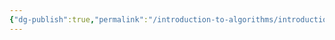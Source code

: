 ```yaml
---
{"dg-publish":true,"permalink":"/introduction-to-algorithms/introduction-to-algorithms/","created":"2025-03-31T16:54:16.282+03:00","updated":"2025-03-31T16:57:42.220+03:00"}
---
```



